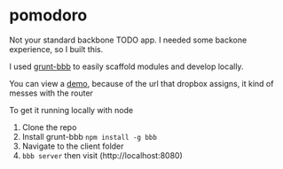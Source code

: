 pomodoro
========

Not your standard backbone TODO app. I needed some backone experience, so I built this. 


I used [grunt-bbb](https://github.com/backbone-boilerplate/grunt-bbb) to easily scaffold modules and develop locally.


You can view a [demo](https://dl.dropbox.com/u/138393/pomodoro/index.html), because of the url that dropbox assigns, 
it kind of messes with the router


To get it running locally with node


1. Clone the repo
2. Install grunt-bbb `npm install -g bbb` 
2. Navigate to the client folder
3. `bbb server` then visit (http://localhost:8080)